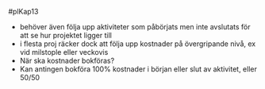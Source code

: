 #plKap13
- behöver även följa upp aktiviteter som påbörjats men inte avslutats för att se hur projektet ligger till
- i flesta proj räcker dock att följa upp kostnader på övergripande nivå, ex vid milstople eller veckovis
- När ska kostnader bokföras?
- Kan antingen bokföra 100% kostnader i början eller slut av aktivitet, eller 50/50
